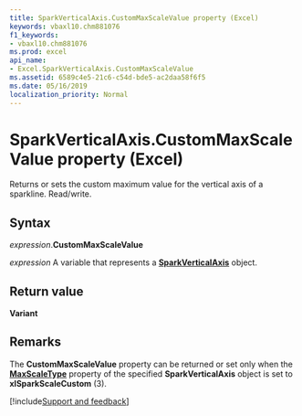 ```yaml
---
title: SparkVerticalAxis.CustomMaxScaleValue property (Excel)
keywords: vbaxl10.chm881076
f1_keywords:
- vbaxl10.chm881076
ms.prod: excel
api_name:
- Excel.SparkVerticalAxis.CustomMaxScaleValue
ms.assetid: 6589c4e5-21c6-c54d-bde5-ac2daa58f6f5
ms.date: 05/16/2019
localization_priority: Normal
---
```



# SparkVerticalAxis.CustomMaxScaleValue property (Excel)

Returns or sets the custom maximum value for the vertical axis of a sparkline. Read/write.


## Syntax

_expression_.**CustomMaxScaleValue**

_expression_ A variable that represents a **[SparkVerticalAxis](Excel.SparkVerticalAxis.md)** object.


## Return value

**Variant**


## Remarks

The **CustomMaxScaleValue** property can be returned or set only when the **[MaxScaleType](Excel.SparkVerticalAxis.MaxScaleType.md)** property of the specified **SparkVerticalAxis** object is set to **xlSparkScaleCustom** (3).




[!include[Support and feedback](~/includes/feedback-boilerplate.md)]